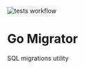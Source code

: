 ![tests workflow](https://github.com/wursta/gomigrator/actions/workflows/tests.yaml/badge.svg?branch=main)

# Go Migrator
SQL migrations utility

